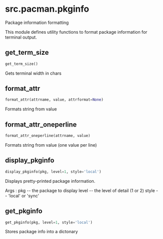 <h1 id="src.pacman.pkginfo">src.pacman.pkginfo</h1>


Package information formatting

This module defines utility functions to format package information
for terminal output.

<h2 id="src.pacman.pkginfo.get_term_size">get_term_size</h2>

```python
get_term_size()
```
Gets terminal width in chars
<h2 id="src.pacman.pkginfo.format_attr">format_attr</h2>

```python
format_attr(attrname, value, attrformat=None)
```
Formats string from value
<h2 id="src.pacman.pkginfo.format_attr_oneperline">format_attr_oneperline</h2>

```python
format_attr_oneperline(attrname, value)
```
Formats string from value (one value per line)
<h2 id="src.pacman.pkginfo.display_pkginfo">display_pkginfo</h2>

```python
display_pkginfo(pkg, level=1, style='local')
```

Displays pretty-printed package information.

Args :
  pkg -- the package to display
  level -- the level of detail (1 or 2)
  style -- 'local' or 'sync'

<h2 id="src.pacman.pkginfo.get_pkginfo">get_pkginfo</h2>

```python
get_pkginfo(pkg, level=1, style='local')
```
Stores package info into a dictonary
